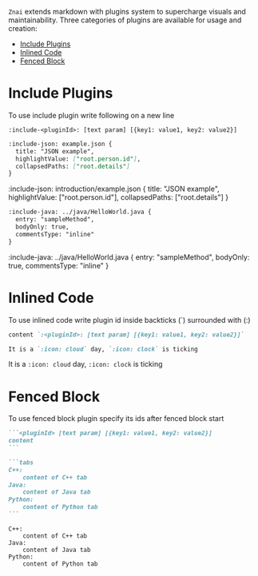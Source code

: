 `Znai` extends markdown with plugins system to supercharge visuals and maintainability.
Three categories of plugins are available for usage and creation:
* [Include Plugins](#include-plugins)
* [Inlined Code](#inlined-code)
* [Fenced Block](#fenced-block)


# Include Plugins

To use include plugin write following on a new line
```
:include-<pluginId>: [text param] [{key1: value1, key2: value2}]
```

```markdown {title: "json plugin example"}
:include-json: example.json {
  title: "JSON example",
  highlightValue: ["root.person.id"],
  collapsedPaths: ["root.details"]
}
```

:include-json: introduction/example.json {
  title: "JSON example",
  highlightValue: ["root.person.id"],
  collapsedPaths: ["root.details"]
}

```markdown {title: "java plugin example"}
:include-java: ../java/HelloWorld.java {
  entry: "sampleMethod", 
  bodyOnly: true,
  commentsType: "inline"
}
```

:include-java: ../java/HelloWorld.java {
  entry: "sampleMethod",
  bodyOnly: true,
  commentsType: "inline"
}

# Inlined Code 

To use inlined code write plugin id inside backticks (`) surrounded with (:)
```markdown
content `:<pluginId>: [text param] [{key1: value1, key2: value2}]`
```

```markdown {title: "plugin example"}
It is a `:icon: cloud` day, `:icon: clock` is ticking
```

It is a `:icon: cloud` day, `:icon: clock` is ticking

# Fenced Block

To use fenced block plugin specify its ids after fenced block start

`````markdown
```<pluginId> [text param] [{key1: value1, key2: value2}]
content
```
`````

````markdown {title: "plugin example"}
```tabs
C++: 
    content of C++ tab
Java:
    content of Java tab
Python:
    content of Python tab
```
````

```tabs
C++: 
    content of C++ tab
Java:
    content of Java tab
Python:
    content of Python tab
```

